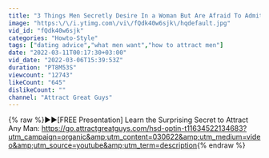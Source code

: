 ```yaml
---
title: "3 Things Men Secretly Desire In a Woman But Are Afraid To Admit"
image: "https:\/\/i.ytimg.com\/vi\/fQdk40w6sjk\/hqdefault.jpg"
vid_id: "fQdk40w6sjk"
categories: "Howto-Style"
tags: ["dating advice","what men want","how to attract men"]
date: "2022-03-11T00:17:30+03:00"
vid_date: "2022-03-06T15:39:53Z"
duration: "PT8M53S"
viewcount: "12743"
likeCount: "645"
dislikeCount: ""
channel: "Attract Great Guys"
---
```

{% raw %}►►[FREE Presentation] Learn the Surprising Secret to Attract Any Man: <a rel="nofollow" target="blank" href="https://go.attractgreatguys.com/hsd-optin-t11634522134683?utm_campaign=organic&amp;utm_content=030622&amp;utm_medium=video&amp;utm_source=youtube&amp;utm_term=description">https://go.attractgreatguys.com/hsd-optin-t11634522134683?utm_campaign=organic&amp;utm_content=030622&amp;utm_medium=video&amp;utm_source=youtube&amp;utm_term=description</a>{% endraw %}
